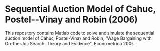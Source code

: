 # Sequential Auction Model of Cahuc, Postel--Vinay and Robin (2006)

This repository contains Matlab code to solve and simulate the sequential auction model of Cahuc, Postel-Vinay and Robin, "Wage Bargaining with On-the-Job Search: Theory and Evidence", Econometrica 2006.
